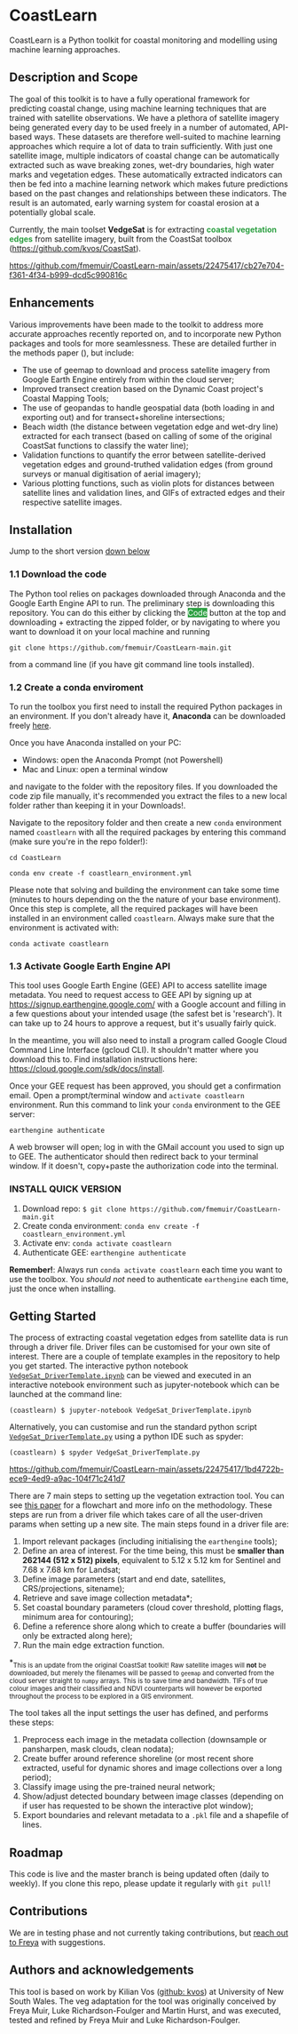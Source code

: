 # CoastLearn

CoastLearn is a Python toolkit for coastal monitoring and modelling using machine learning approaches. 

## Description and Scope
The goal of this toolkit is to have a fully operational framework for predicting coastal change, using machine learning techniques that are trained with satellite observations. We have a plethora of satellite imagery being generated every day to be used freely in a number of automated, API-based ways. These datasets are therefore well-suited to machine learning approaches which require a lot of data to train sufficiently. With just one satellite image, multiple indicators of coastal change can be automatically extracted such as wave breaking zones, wet-dry boundaries, high water marks and vegetation edges. These automatically extracted indicators can then be fed into a machine learning network which makes future predictions based on the past changes and relationships between these indicators. The result is an automated, early warning system for coastal erosion at a potentially global scale.

Currently, the main toolset <b>VedgeSat</b> is for extracting <b><span style="color:#2EA043">coastal vegetation edges</span></b> from satellite imagery, built from the CoastSat toolbox (https://github.com/kvos/CoastSat).

https://github.com/fmemuir/CoastLearn-main/assets/22475417/cb27e704-f361-4f34-b999-dcd5c990816c


## Enhancements
Various improvements have been made to the toolkit to address more accurate approaches recently reported on, and to incorporate new Python packages and tools for more seamlessness. These are detailed further in the methods paper (), but include:

* The use of geemap to download and process satellite imagery from Google Earth Engine entirely from within the cloud server;
* Improved transect creation based on the Dynamic Coast project's Coastal Mapping Tools;
* The use of geopandas to handle geospatial data (both loading in and exporting out) and for transect+shoreline intersections;
* Beach width (the distance between vegetation edge and wet-dry line) extracted for each transect (based on calling of some of the original CoastSat functions to classify the water line);
* Validation functions to quantify the error between satellite-derived vegetation edges and ground-truthed validation edges (from ground surveys or manual digitisation of aerial imagery);
* Various plotting functions, such as violin plots for distances between satellite lines and validation lines, and GIFs of extracted edges and their respective satellite images.


## Installation

Jump to the short version [down below](#install-quick-version)

### 1.1 Download the code
The Python tool relies on packages downloaded through Anaconda and the Google Earth Engine API to run. The preliminary step is downloading this repository. You can do this either by clicking the <span style="color:white;background-color:#2EA043;">Code</span> button at the top and downloading + extracting the zipped folder, or by navigating to where you want to download it on your local machine and running 
```
git clone https://github.com/fmemuir/CoastLearn-main.git
```
from a command line (if you have git command line tools installed).

### 1.2 Create a conda enviroment

To run the toolbox you first need to install the required Python packages in an environment. If you don't already have it, **Anaconda** can be downloaded freely [here](https://www.anaconda.com/download/).

Once you have Anaconda installed on your PC:
- Windows: open the Anaconda Prompt (not Powershell)
- Mac and Linux: open a terminal window

and navigate to the folder with the repository files. If you downloaded the code zip file manually, it's recommended you extract the files to a new local folder rather than keeping it in your Downloads!.

Navigate to the repository folder and then create a new `conda` environment named `coastlearn` with all the required packages by entering this command (make sure you're in the repo folder!):

```
cd CoastLearn

conda env create -f coastlearn_environment.yml
```
Please note that solving and building the environment can take some time (minutes to hours depending on the the nature of your base environment). Once this step is complete, all the required packages will have been installed in an environment called `coastlearn`. Always make sure that the environment is activated with:

```
conda activate coastlearn
```
### 1.3 Activate Google Earth Engine API

This tool uses Google Earth Engine (GEE) API to access satellite image metadata. You need to request access to GEE API by signing up at https://signup.earthengine.google.com/ with a Google account and filling in a few questions about your intended usage (the safest bet is 'research'). It can take up to 24 hours to approve a request, but it's usually fairly quick. 

In the meantime, you will also need to install a program called Google Cloud Command Line Interface (gcloud CLI). It shouldn't matter where you download this to. Find installation instructions here: https://cloud.google.com/sdk/docs/install. 

Once your GEE request has been approved, you should get a confirmation email. Open a prompt/terminal window and `activate coastlearn` environment. Run this command to link your `conda` environment to the GEE server:

```
earthengine authenticate
```

A web browser will open; log in with the GMail account you used to sign up to GEE. The authenticator should then redirect back to your terminal window. If it doesn't, copy+paste the authorization code into the terminal.


### **INSTALL QUICK VERSION**
1. Download repo: `$ git clone https://github.com/fmemuir/CoastLearn-main.git`
2. Create conda environment: `conda env create -f coastlearn_environment.yml`
3. Activate env: `conda activate coastlearn`
4. Authenticate GEE: `earthengine authenticate`

**Remember!**: Always run `conda activate coastlearn` each time you want to use the toolbox. You *should not* need to authenticate `earthengine` each time, just the once when installing. 


## Getting Started

The process of extracting coastal vegetation edges from satellite data is run through a driver file. Driver files can be customised for your own site of interest. There are a couple of template examples in the repository to help you get started. 
The interactive python notebook [`VedgeSat_DriverTemplate.ipynb`](https://github.com/fmemuir/CoastLearn-main/blob/master/VedgeSat_DriverTemplate.ipynb) can be viewed and executed in an interactive notebook environment such as jupyter-notebook which can be launched at the command line:
```
(coastlearn) $ jupyter-notebook VedgeSat_DriverTemplate.ipynb
```
Alternatively, you can customise and run the standard python script [`VedgeSat_DriverTemplate.py`](https://github.com/fmemuir/CoastLearn-main/blob/master/VedgeSat_DriverTemplate.py) using a python IDE such as spyder:
```
(coastlearn) $ spyder VedgeSat_DriverTemplate.py
```
https://github.com/fmemuir/CoastLearn-main/assets/22475417/1bd4722b-ece9-4ed9-a9ac-104f71c241d7

There are 7 main steps to setting up the vegetation extraction tool. You can see [this paper]() for a flowchart and more info on the methodology. These steps are run from a driver file which takes care of all the user-driven params when setting up a new site. The main steps found in a driver file are:

1. Import relevant packages (including initialising the `earthengine` tools);
2. Define an area of interest. For the time being, this must be **smaller than 262144 (512 x 512) pixels**, equivalent to 5.12 x 5.12 km for Sentinel and 7.68 x 7.68 km for Landsat;
3. Define image parameters (start and end date, satellites, CRS/projections, sitename);
4. Retrieve and save image collection metadata*;
5. Set coastal boundary parameters (cloud cover threshold, plotting flags, minimum area for contouring);
6. Define a reference shore along which to create a buffer (boundaries will only be extracted along here);
7. Run the main edge extraction function.

*<sub>This is an update from the original CoastSat toolkit! Raw satellite images will **not** be downloaded, but merely the filenames will be passed to `geemap` and converted from the cloud server straight to `numpy` arrays. This is to save time and bandwidth. TIFs of true colour images and their classified and NDVI counterparts will however be exported throughout the process to be explored in a GIS environment.</sub>

The tool takes all the input settings the user has defined, and performs these steps:

1. Preprocess each image in the metadata collection (downsample or pansharpen, mask clouds, clean nodata);
2. Create buffer around reference shoreline (or most recent shore extracted, useful for dynamic shores and image collections over a long period);
3. Classify image using the pre-trained neural network; 
4. Show/adjust detected boundary between image classes (depending on if user has requested to be shown the interactive plot window);
5. Export boundaries and relevant metadata to a `.pkl` file and a shapefile of lines.

## Roadmap
This code is live and the master branch is being updated often (daily to weekly). If you clone this repo, please update it regularly with `git pull`!

## Contributions
We are in testing phase and not currently taking contributions, but [reach out to Freya](mailto:f.muir.1@research.gla.ac.uk) with suggestions.

## Authors and acknowledgements
This tool is based on work by Kilian Vos ([github: kvos](https://github.com/kvos)) at University of New South Wales. The veg adaptation for the tool was originally conceived by Freya Muir, Luke Richardson-Foulger and Martin Hurst, and was executed, tested and refined by Freya Muir and Luke Richardson-Foulger.
